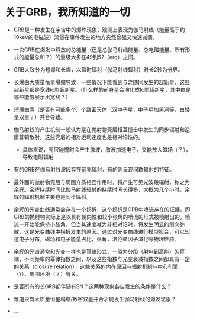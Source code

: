 # 关于GRB，我所知道的一切



- GRB是一种发生在宇宙中的爆炸现象，观测上表现为伽马射线（能量高于约10keV的电磁波）流量在事件发生的地方突然曾强又快速减弱。

- 一次GRB在爆发中释放的总能量（还是总伽马射线能量、总电磁能量、所有形式的能量总和？）的量级大多在49到52（erg）之间。
- GRB大致分为短爆和长爆，以瞬时辐射（伽马射线辐射）时长2秒为分界。
- 长爆由大质量恒星塌缩导致，一些情况下能看到与之随同发生的超新星，这些超新星都是宽线Ic型超新星。（什么样的前身星会演化成Ic型超新星，其中由是哪些能够展示出宽线？）
- 短爆由两（是否有可能多个）个致密天体（双中子星，中子星加黑洞等，白矮星双星？）并合导致。
- 伽马射线的产生机制一般认为是在抛射物壳层相互撞击中发生的同步辐射和逆康普顿散射。这些壳层的相对运动速度也是相对论性的。
  - 具体来说，壳层碰撞时会产生激波，激波加速电子，又能放大磁场（？），导致电磁辐射
- 有的GRB在伽马射线波段存在前兆辐射，有的则呈现间歇辐射的特征。
- 最外面的抛射物壳层与周围介质相互作用时，将产生可见光波段辐射，称之为余辉。余辉持续时间比伽马射线辐射的持续时间长得多，大概为几个小时。余辉的辐射机制主要也是同步辐射。
- 余辉的光变曲线通常会存在一个拐折，这个拐折是GRB中喷流存在的证据，即GRB的抛射物实际上是以具有朝向性和较小张角的喷流的形式被喷射出的。喷流一开始能保持小张角，但当其速度减为非相对论时，将发生明显的侧向弥散，这是光变曲线中拐折发生的原因。通过对光变曲线进行模型拟合，可以知道电子分布，磁场和电子能量占比，张角，洛伦兹因子演化等物理性质。
- 余辉的光谱通常和光变一样也是幂律形式，一般为分段（射电到高能）的幂律，不同频率的幂律指数之间，以及这些指数与光变衰减指数之间都具有一定的关系（closure relation），这些关系的内在原因与辐射机制与中心引擎（?）、周围环境（？）有关。



- 是否所有的长GRB都伴随有SN？这两种现象各自发生的条件是什么？
- 难道只有大质量恒星塌缩/致密双星并合才能发生伽马射线的爆发现象？
- ...